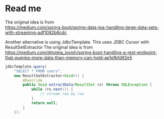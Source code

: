 # Read me

The original idea is from  
https://medium.com/spring-boot/spring-data-jpa-handling-large-data-sets-with-streaming-adf1082b6cdc

Another alternative is using JdbcTemplate. This uses JDBC Cursor with ResultSetExtractor
The original idea is from  
https://medium.com/@tuteja_lovish/spring-boot-handling-a-rest-endpoint-that-queries-more-data-than-memory-can-hold-ae1efbfd92e5  
```java
jdbcTemplate.query(
    "SELECT * FROM users",
    new ResultSetExtractor<Void>() {
        @Override
        public Void extractData(ResultSet rs) throws SQLException {
            while (rs.next()) {
                // stream row by row
            }
            return null;
        }
    });
```
